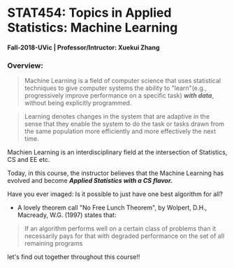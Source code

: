 # STAT454: Topics in Applied Statistics: Machine Learning
#### Fall-2018-UVic | Professor/Intructor: Xuekui Zhang

### Overview:
> Machine Learning is a field of computer science that uses statistical techniques to give computer systems the ability to "learn"(e.g., progressively improve performance on a specific task) ***with data***, without being explicitly programmed.

> Learning denotes changes in the system that are adaptive in the sense that they enable the system to do the task or tasks drawn from the same population more efficiently and more effectively the next time.

Machien Learning is an interdisciplinary field at the intersection of Statistics, CS and EE etc.

Today, in this course, the instructor believes that the Machine Learning has evolved and become ***Applied Statistics with a CS flavor.***

Have you ever imaged: Is it possible to just have one best algorithm for all?

- A lovely theorem call "No Free Lunch Theorem", by Wolpert, D.H., Macready, W.G. (1997) states that:

> If an algorithm performs well on a certain class of problems than it necessarily pays for that with degraded performance on the set of all remaining programs

let's find out together throughout this course!!
